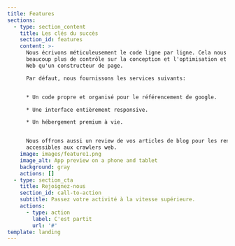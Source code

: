 ```yaml
---
title: Features
sections:
  - type: section_content
    title: Les clés du succès
    section_id: features
    content: >-
      Nous écrivons méticuleusement le code ligne par ligne. Cela nous donne
      beaucoup plus de contrôle sur la conception et l'optimisation et le site
      Web qu'un constructeur de page.

      Par défaut, nous fournissons les services suivants:


      * Un code propre et organisé pour le référencement de google.

      * Une interface entièrement responsive.

      * Un hébergement premium à vie.


      Nous offrons aussi un review de vos articles de blog pour les rendre
      accessibles aux crawlers web.
    image: images/feature1.png
    image_alt: App preview on a phone and tablet
    background: gray
    actions: []
  - type: section_cta
    title: Rejoignez-nous
    section_id: call-to-action
    subtitle: Passez votre activité à la vitesse supérieure.
    actions:
      - type: action
        label: C'est partit
        url: '#'
template: landing
---
```

